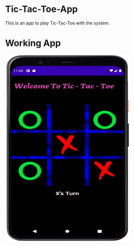 # Tic-Tac-Toe-App
This is an app to play Tic-Tac-Toe with the system.

# Working App
<img src ="tictactoe-ss.jpg" height="600" width="400">
